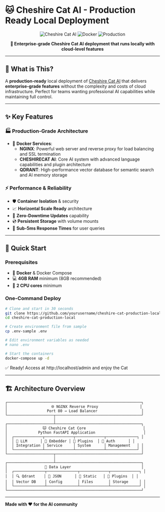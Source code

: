 # 🐱 Cheshire Cat AI - Production Ready Local Deployment

<div align="center">

![Cheshire Cat AI](https://img.shields.io/badge/Cheshire%20Cat-AI%20Assistant-purple?style=for-the-badge&logo=cat)
![Docker](https://img.shields.io/badge/Docker-Ready-blue?style=for-the-badge&logo=docker)
![Production](https://img.shields.io/badge/Production-Ready-green?style=for-the-badge&logo=checkmarx)

**🚀 Enterprise-grade Cheshire Cat AI deployment that runs locally with cloud-level features**

</div>

---

## 🎯 **What is This?**

A **production-ready** local deployment of [Cheshire Cat AI](https://cheshirecat.ai/) that delivers **enterprise-grade features** without the complexity and costs of cloud infrastructure. Perfect for teams wanting professional AI capabilities while maintaining full control.

---

## ✨ **Key Features**

### 🏭 **Production-Grade Architecture**

- 🐳 **Docker Services**:
  - **NGINX**: Powerful web server and reverse proxy for load balancing and SSL termination
  - **CHESHIRECAT AI**: Core AI system with advanced language capabilities and plugin architecture
  - **QDRANT**: High-performance vector database for semantic search and AI memory storage

### ⚡ **Performance & Reliability**

- 🛡️ **Container Isolation** & security
- 📈 **Horizontal Scale Ready** architecture
- 🔄 **Zero-Downtime Updates** capability
- 💿 **Persistent Storage** with volume mounts
- 🚀 **Sub-5ms Response Times** for user queries


---

## 🚀 **Quick Start**

### Prerequisites
- 🐳 **Docker** & Docker Compose
- 💻 **4GB RAM** minimum (8GB recommended)
- 🔌 **2 CPU cores** minimum

### One-Command Deploy

```bash
# Clone and start in 30 seconds
git clone https://github.com/yourusername/cheshire-cat-production-local.git
cd cheshire-cat-production-local

# Create environment file from sample
cp .env-sample .env

# Edit environment variables as needed
# nano .env

# Start the containers
docker-compose up -d
```

✅ Ready! Access at http://localhost/admin and enjoy the Cat

---

## 🏗️ **Architecture Overview**




```
┌─────────────────────────────────────────────────────────────┐
│                    🌐 NGINX Reverse Proxy                   │
│                  Port 80 → Load Balancer                    │
└─────────────────────┬───────────────────────────────────────┘
                      │
┌─────────────────────┴───────────────────────────────────────┐
│                🐱 Cheshire Cat Core                          │
│              Python FastAPI Application                      │
│  ┌─────────────┬─────────────┬─────────────┬──────────────┐ │
│  │ 🧠 LLM      │ 📝 Embedder │ 🧩 Plugins  │ 👤 Auth      │ │
│  │ Integration │ Service     │ System      │ Management   │ │
│  └─────────────┴─────────────┴─────────────┴──────────────┘ │
└─────────────────────┬───────────────────────────────────────┘
                      │
┌─────────────────────┴───────────────────────────────────────┐
│                 💾 Data Layer                                │
│  ┌──────────────┬──────────────┬─────────────┬─────────────┐ │
│  │ 🔍 Qdrant    │ 📁 JSON      │ 📄 Static   │ 🧩 Plugins  │ │
│  │ Vector DB    │ Config       │ Files       │ Storage     │ │
│  └──────────────┴──────────────┴─────────────┴─────────────┘ │
└─────────────────────────────────────────────────────────────┘
```




---

**Made with ❤️ for the AI community**